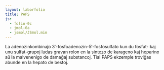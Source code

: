 ```yaml
---
layout: laborfolio
title: PAPS
js:
  - folio-0c
  - jmol-0a  
  - jsmol/JSmol.min
---
```


<!-- https://chemapps.stolaf.edu/jmol/docs/ 
https://chemapps.stolaf.edu/jmol/docs/#connect
http://openmopac.net/Manual/Individual%20JSmol%20paths/Animations.html
http://molmovdb.org/

https://wiki.jmol.org/index.php/Jmol_JavaScript_Object/Functions
https://wiki.jmol.org/index.php/Lightweight_JSmol
http://wiki.jmol.org/index.php/Jmol_JavaScript_Object

-->

La adenozinkombinaĵo 3′-fosfoadenozin-5′-fosfosulfato kun du fosfat- kaj unu sulfat-grupoj ludas gravan rolon en
la sintezo de karageno kaj heparino aŭ la malvenenigo de damaĝaj substancoj. Tial PAPS ekzemple troviĝas abunde en la hepato de bestoj.

<script type="text/javascript">

lanĉe(() => {	

    jmol_div("appdiv",
      "inc/PAPS_CID_10214.sdf",
      600,600,
      (app) => { Jmol.script(app,
        'set antialiasDisplay ON'
      )}
    );

});
</script>

<div id="appdiv"></div>

<!--
<script type="text/javascript" src="https://chemapps.stolaf.edu/jmol/jmol.php?model=C1%3DNC2%3DC%28C%28%3DN1%29N%29N%3DCN2%5BC%40H%5D3%5BC%40%40H%5D%28%5BC%40%40H%5D%28%5BC%40H%5D%28O3%29COP%28%3DO%29%28O%29OS%28%3DO%29%28%3DO%29O%29OP%28%3DO%29%28O%29O%29O&inline&height=600&width=800"></script>
-->